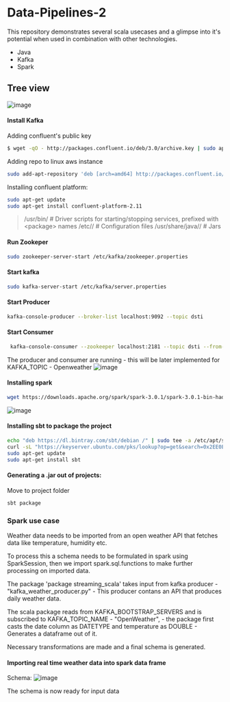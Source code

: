 # Data-Pipelines-2
This repository demonstrates several scala usecases and a glimpse into it's potential when used in combination with other technologies.
- Java
- Kafka
- Spark

## Tree view
![image](https://user-images.githubusercontent.com/38083799/119356231-7ba5f980-bca6-11eb-9cbe-712fd60e2c32.png)

#### Install Kafka

Adding confluent's public key
```sh
$ wget -qO - http://packages.confluent.io/deb/3.0/archive.key | sudo apt-key add -
```

Adding repo to linux aws instance
```sh
sudo add-apt-repository 'deb [arch=amd64] http://packages.confluent.io/deb/3.0 stable main'
```
Installing confluent platform:
```sh
sudo apt-get update
sudo apt-get install confluent-platform-2.11
```
> /usr/bin/     # Driver scripts for starting/stopping services, prefixed with &lt;package&gt; names
> /etc/<package>/            # Configuration files
> /usr/share/java/<package>/ # Jars

#### Run Zookeper

```sh
sudo zookeeper-server-start /etc/kafka/zookeeper.properties
```

#### Start kafka
```sh
sudo kafka-server-start /etc/kafka/server.properties
```
#### Start Producer
```sh
kafka-console-producer --broker-list localhost:9092 --topic dsti
```



#### Start Consumer
```sh
 kafka-console-consumer --zookeeper localhost:2181 --topic dsti --from-beginning
```
The producer and consumer are running - this will be later implemented for KAFKA_TOPIC - Openweather
  ![image](https://user-images.githubusercontent.com/38083799/119328092-088b8b80-bc84-11eb-9f50-15c33348f2f0.png)

#### Installing spark
```sh
wget https://downloads.apache.org/spark/spark-3.0.1/spark-3.0.1-bin-hadoop2.7.tgz
```
  
  ![image](https://user-images.githubusercontent.com/38083799/119328173-1e994c00-bc84-11eb-9eae-6dac982c264c.png)

 
#### Installing sbt to package the project
```sh
echo "deb https://dl.bintray.com/sbt/debian /" | sudo tee -a /etc/apt/sources.list.d/sbt.list
curl -sL "https://keyserver.ubuntu.com/pks/lookup?op=get&search=0x2EE0EA64E40A89B84B2DF73499E82A75642AC823" | sudo apt-key add
sudo apt-get update
sudo apt-get install sbt 
```
 
#### Generating a .jar out of projects:
 Move to project folder
 ```sh
 sbt package
 ```

### Spark use case
 Weather data needs to be imported from an open weather API that fetches data like temperature, humidity etc.
 
 To process this a schema needs to be formulated in spark using SparkSession, then we import spark.sql.functions to make further processing on imported data. 
 
 The package 'package streaming_scala' takes input from kafka producer - "kafka_weather_producer.py" - This producer contans an API that produces daily weather data. 
 
 The scala package reads from KAFKA_BOOTSTRAP_SERVERS and is subscribed to KAFKA_TOPIC_NAME - "OpenWeather", - the package first casts the date column as DATETYPE and temperature as DOUBLE - Generates a dataframe out of it.
 
 Necessary transformations are made and a final schema is generated. 
 
#### Importing real time weather data into spark data frame
 Schema:
 ![image](https://user-images.githubusercontent.com/38083799/119366713-87e38400-bcb1-11eb-8670-381efda868b6.png)

 The schema is now ready for input data
